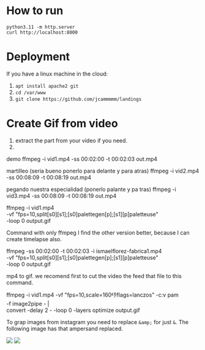
# How to run
~~~
python3.11 -m http.server
curl http://localhost:8000
~~~


# Deployment
If you have a linux machine in the cloud:

1. `apt install apache2 git`
2. `cd /var/www`
3. `git clone https://github.com/jcammmmm/landings`

# Create Gif from video
1. extract the part from your video if you need.
2. 

demo
ffmpeg -i vid1.mp4 -ss 00:02:00 -t 00:02:03 out.mp4

martilleo (seria bueno ponerlo para delante y para atras)
ffmpeg -i vid2.mp4 -ss 00:08:09 -t 00:08:19 out.mp4

pegando nuestra especialidad (ponerlo palante y pa tras)
ffmpeg -i vid3.mp4 -ss 00:08:09 -t 00:08:19 out.mp4



  ffmpeg -i vid1.mp4 \
    -vf "fps=10,split[s0][s1];[s0]palettegen[p];[s1][p]paletteuse" \
    -loop 0 output.gif

Command with only ffmpeg I find the other version better, because I can create timelapse also.

  ffmpeg -ss 00:02:00 -t 00:02:03 -i ismaelflorez-fabrica1.mp4 \
    -vf "fps=10,split[s0][s1];[s0]palettegen[p];[s1][p]paletteuse" \
    -loop 0 output.gif
        
mp4 to gif. we recomend first to cut the video the feed that file to this command.
 
 ffmpeg -i vid1.mp4 -vf "fps=10,scale=160:-1:flags=lanczos" -c:v pam \
    -f image2pipe - | \
    convert -delay 2 - -loop 0 -layers optimize output.gif
 
 
 
    
To grap images from instagram you need to replace `&amp;` for just `&`. The following image has that ampersand replaced.
    
<img crossorigin="anonymous" class="x5yr21d xu96u03 x10l6tqk x13vifvy x87ps6o xh8yej3" style="object-fit: cover;" src="https://scontent-muc2-1.cdninstagram.com/v/t51.29350-15/449326922_1590130121719789_1084395645137854628_n.heic?stp=dst-jpg_e35_tt6&_nc_cb=dae8a7dc-ddb356e0&efg=eyJ2ZW5jb2RlX3RhZyI6ImltYWdlX3VybGdlbi45NzJ4OTcyLnNkci5mMjkzNTAuZGVmYXVsdF9pbWFnZS5qcGVnbGlfODAwOTIzIn0&_nc_ht=scontent-muc2-1.cdninstagram.com&_nc_cat=101&_nc_ohc=EQ61DYsYbKQQ7kNvgHpu5HQ&_nc_gid=777e502fca4e446bbd85c4732a2a5d5c&edm=APoiHPcBAAAA&ccb=7-5&ig_cache_key=MzQwMzM5NjY3ODAwNTY4NjM5MQ%3D%3D.3-ccb7-5&oh=00_AYCPFjcuCptInHK1BtGUx1qhmAAlPrMW6GEM08tIoJ2Gzg&oe=6708BB34&_nc_sid=22de04">



<img crossorigin="anonymous" class="x5yr21d xu96u03 x10l6tqk x13vifvy x87ps6o xh8yej3" style="object-fit: cover;" src="https://scontent-muc2-1.cdninstagram.com/v/t51.29350-15/449599369_468926685749418_3670115926093596894_n.heic?stp=dst-jpg_e35_tt6&_nc_cb=dae8a7dc-ddb356e0&efg=eyJ2ZW5jb2RlX3RhZyI6ImltYWdlX3VybGdlbi4xMTMweDExMzAuc2RyLmYyOTM1MC5kZWZhdWx0X2ltYWdlLmpwZWdsaV84MDA5MjMifQ&_nc_ht=scontent-muc2-1.cdninstagram.com&_nc_cat=106&_nc_ohc=DTvmbItZ3vsQ7kNvgGHX-Rt&_nc_gid=777e502fca4e446bbd85c4732a2a5d5c&edm=APoiHPcBAAAA&ccb=7-5&ig_cache_key=MzQwMzM5NDMyNjMyNjU5ODc2MA%3D%3D.3-ccb7-5&oh=00_AYAqThWcDZFM7K6rcUeHUx6POT8FWmR5ooDV-IDriFXizQ&oe=6708D399&_nc_sid=22de04">